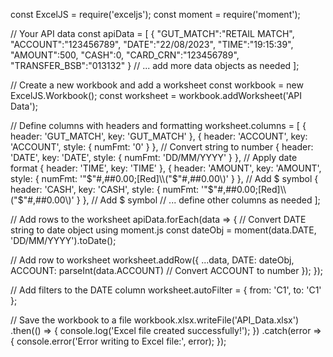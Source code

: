 
const ExcelJS = require('exceljs');
const moment = require('moment');

// Your API data
const apiData = [
  { "GUT_MATCH":"RETAIL MATCH", "ACCOUNT":"123456789", "DATE":"22/08/2023", "TIME":"19:15:39", "AMOUNT":500, "CASH":0, "CARD_CRN":"123456789", "TRANSFER_BSB":"013132" }
  // ... add more data objects as needed
];

// Create a new workbook and add a worksheet
const workbook = new ExcelJS.Workbook();
const worksheet = workbook.addWorksheet('API Data');

// Define columns with headers and formatting
worksheet.columns = [
  { header: 'GUT_MATCH', key: 'GUT_MATCH' },
  { header: 'ACCOUNT', key: 'ACCOUNT', style: { numFmt: '0' } }, // Convert string to number
  { header: 'DATE', key: 'DATE', style: { numFmt: 'DD/MM/YYYY' } }, // Apply date format
  { header: 'TIME', key: 'TIME' },
  { header: 'AMOUNT', key: 'AMOUNT', style: { numFmt: '"$"#,##0.00;[Red]\\("$"#,##0.00\\)' } }, // Add $ symbol
  { header: 'CASH', key: 'CASH', style: { numFmt: '"$"#,##0.00;[Red]\\("$"#,##0.00\\)' } }, // Add $ symbol
  // ... define other columns as needed
];

// Add rows to the worksheet
apiData.forEach(data => {
  // Convert DATE string to date object using moment.js
  const dateObj = moment(data.DATE, 'DD/MM/YYYY').toDate();
  
  // Add row to worksheet
  worksheet.addRow({
    ...data,
    DATE: dateObj,
    ACCOUNT: parseInt(data.ACCOUNT) // Convert ACCOUNT to number
  });
});

// Add filters to the DATE column
worksheet.autoFilter = {
  from: 'C1',
  to: 'C1'
};

// Save the workbook to a file
workbook.xlsx.writeFile('API_Data.xlsx')
  .then(() => {
    console.log('Excel file created successfully!');
  })
  .catch(error => {
    console.error('Error writing to Excel file:', error);
  });
